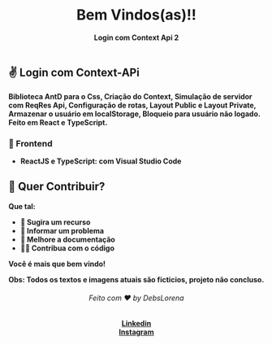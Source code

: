 
 <div align="center">
  <h1>Bem Vindos(as)!!</h1>
  <strong>Login com Context Api 2</strong>
</div>
<br>


## ✌️ Login com Context-APi
<strong>Biblioteca AntD para o Css, Criação do Context, Simulação de servidor com ReqRes Api, Configuração de rotas, Layout Public e Layout Private, Armazenar o usuário em localStorage, Bloqueio para usuário não logado. Feito em React e TypeScript.


### 🎨 Frontend

*  **ReactJS e TypeScript**: com Visual Studio Code 




## 🙌 Quer Contribuir?


Que tal:
* 🤔 Sugira um recurso
* 🐛 Informar um problema
* 📖 Melhore a documentação
* 👨‍💻 Contribua com o código

Você é mais que bem vindo! 

Obs: Todos os textos e imagens atuais são ficticios, projeto não concluso.



<div align="center">
    <h6>Feito com ❤️ by DebsLorena</h6>
    <a href="https://www.linkedin.com/in/loredebs/"><strong>Linkedin</strong></a></br>
    <a href="https://www.instagram.com/debslorena/"><strong>Instagram</strong></a>
</div>

